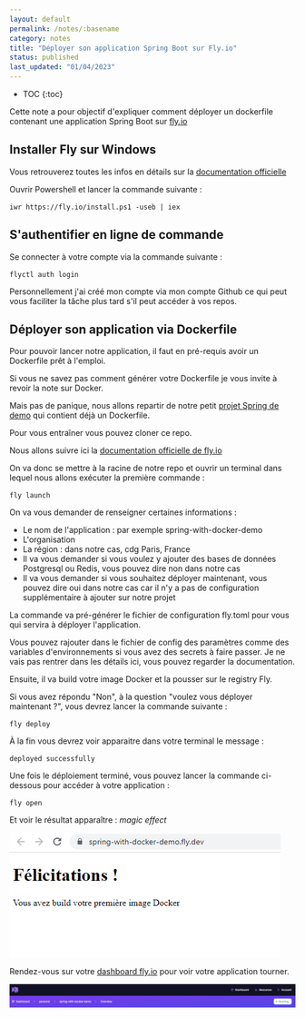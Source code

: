 ```yaml
---
layout: default
permalink: /notes/:basename
category: notes
title: "Déployer son application Spring Boot sur Fly.io"
status: published
last_updated: "01/04/2023"
---
```


* TOC
{:toc}


Cette note a pour objectif d'expliquer comment déployer un dockerfile contenant une application Spring Boot sur [fly.io](https://fly.io/)

## Installer Fly sur Windows

Vous retrouverez toutes les infos en détails sur la [documentation officielle](https://fly.io/docs/hands-on/install-flyctl/)

Ouvrir Powershell et lancer la commande suivante :

```
iwr https://fly.io/install.ps1 -useb | iex
```

## S'authentifier en ligne de commande

Se connecter à votre compte via la commande suivante :

```
flyctl auth login
```

Personnellement j'ai créé mon compte via mon compte Github ce qui peut vous faciliter la tâche plus tard s'il peut accéder à vos repos.

## Déployer son application via Dockerfile

Pour pouvoir lancer notre application, il faut en pré-requis avoir un Dockerfile prêt à l'emploi.

Si vous ne savez pas comment générer votre Dockerfile je vous invite à revoir la note sur Docker.

Mais pas de panique, nous allons repartir de notre petit [projet Spring de demo](https://github.com/DevGeorgia/spring-with-docker-demo) qui contient déjà un Dockerfile.

Pour vous entraîner vous pouvez cloner ce repo.

Nous allons suivre ici la [documentation officielle de fly.io](https://fly.io/docs/languages-and-frameworks/dockerfile/)

On va donc se mettre à la racine de notre repo et ouvrir un terminal dans lequel nous allons exécuter la première commande :

```
fly launch
```

On va vous demander de renseigner certaines informations :
* Le nom de l'application : par exemple spring-with-docker-demo
* L'organisation
* La région : dans notre cas, cdg Paris, France
* Il va vous demander si vous voulez y ajouter des bases de données Postgresql ou Redis, vous pouvez dire non dans notre cas
* Il va vous demander si vous souhaitez déployer maintenant, vous pouvez dire oui dans notre cas car il n'y a pas de configuration supplémentaire à ajouter sur notre projet

La commande va pré-générer le fichier de configuration fly.toml pour vous qui servira à déployer l'application.

Vous pouvez rajouter dans le fichier de config des paramètres comme des variables d'environnements si vous avez des secrets à faire passer. Je ne vais pas rentrer dans les détails ici, vous pouvez regarder la documentation.

Ensuite, il va build votre image Docker et la pousser sur le registry Fly.

Si vous avez répondu "Non", à la question "voulez vous déployer maintenant ?", vous devrez lancer la commande suivante :
```
fly deploy
```

À la fin vous devrez voir apparaitre dans votre terminal le message : 
```
deployed successfully
```

Une fois le déploiement terminé, vous pouvez lancer la commande ci-dessous pour accéder à votre application : 
```
fly open
```

Et voir le résultat apparaître : *magic effect*

![fly-deploy](/assets/img/fly/flydeploySpringDemo.png "img-code")

Rendez-vous sur votre [dashboard fly.io](https://fly.io/dashboard) pour voir votre application tourner.

![fly-deploy](/assets/img/fly/flyDashboard.png "img-code")






